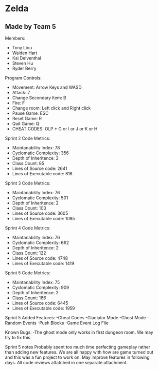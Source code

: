 # Zelda

## Made by Team 5
Members:
- Tony Liou
- Walden Hart
- Kai Delventhal
- Steven Hu
- Ryder Berry

Program Controls:
- Movement: Arrow Keys and WASD
- Attack: Z
- Change Secondary Item: B
- Fire: F
- Change room: Left click and Right click
- Pause Game: ESC
- Reset Game: R
- Quit Game: Q
- CHEAT CODES: OLP + G or I or J or K or H 


Sprint 2 Code Metrics:
- Maintanability Index: 78
- Cyclomatic Complexity: 356
- Depth of Inheritence: 2
- Class Count: 85
- Lines of Source code: 2641
- Lines of Executable code: 818

Sprint 3 Code Metrics:
- Maintanability Index: 76
- Cyclomatic Complexity: 501
- Depth of Inheritence: 2
- Class Count: 103
- Lines of Source code: 3605
- Lines of Executable code: 1085

Sprint 4 Code Metrics:
- Maintanability Index: 76
- Cyclomatic Complexity: 662
- Depth of Inheritence: 2
- Class Count: 122
- Lines of Source code: 4748
- Lines of Executable code: 1419

Sprint 5 Code Metrics:
- Maintanability Index: 75
- Cyclomatic Complexity: 909
- Depth of Inheritence: 2
- Class Count: 166
- Lines of Source code: 6445
- Lines of Executable code: 1959

Sprint 5 Added Features:
-Cheat Codes
-Gladiator Mode
-Ghost Mode
-Random Events
-Push Blocks
-Game Event Log File

Known Bugs:
-The ghost mode only works in first dungeon room. We may try to fix this.

Sprint 5 notes 
Probably spent too much time perfecting gameplay rather than adding new features. We are all happy with how are game turned out and this was a fun project to work on. May improve features in following days. 
All code reviews attatched in one separate attachment.
